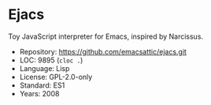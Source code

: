 # Ejacs

Toy JavaScript interpreter for Emacs, inspired by Narcissus.

* Repository: https://github.com/emacsattic/ejacs.git
* LOC:        9895 (`cloc .`)
* Language:   Lisp
* License:    GPL-2.0-only
* Standard:   ES1
* Years:      2008
